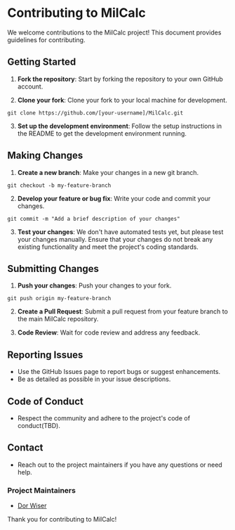 # Contributing to MilCalc

We welcome contributions to the MilCalc project! This document provides guidelines for contributing.

## Getting Started

1. **Fork the repository**: Start by forking the repository to your own GitHub account.

2. **Clone your fork**: Clone your fork to your local machine for development.

`git clone https://github.com/[your-username]/MilCalc.git`

3. **Set up the development environment**: Follow the setup instructions in the README to get the development environment running.

## Making Changes

1. **Create a new branch**: Make your changes in a new git branch.

`git checkout -b my-feature-branch`

2. **Develop your feature or bug fix**: Write your code and commit your changes.

`git commit -m "Add a brief description of your changes"`

3. **Test your changes**: We don't have automated tests yet, but please test your changes manually.
   Ensure that your changes do not break any existing functionality and meet the project's coding standards.

## Submitting Changes

1. **Push your changes**: Push your changes to your fork.

`git push origin my-feature-branch`

2. **Create a Pull Request**: Submit a pull request from your feature branch to the main MilCalc repository.

3. **Code Review**: Wait for code review and address any feedback.

## Reporting Issues

- Use the GitHub Issues page to report bugs or suggest enhancements.
- Be as detailed as possible in your issue descriptions.

## Code of Conduct

- Respect the community and adhere to the project's code of conduct(TBD).

## Contact

- Reach out to the project maintainers if you have any questions or need help.

### Project Maintainers

- [Dor Wiser](wiserdor@gmail.com)

Thank you for contributing to MilCalc!
